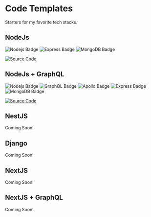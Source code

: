 # Code Templates

Starters for my favorite tech stacks.

## NodeJs
![Nodejs Badge](https://img.shields.io/badge/Node.js-43853D?style=for-the-badge&logo=node.js&logoColor=white)
![Express Badge](https://img.shields.io/badge/Express.js-000000?style=for-the-badge&logo=express&logoColor=white)
![MongoDB Badge](https://img.shields.io/badge/MongoDB-4EA94B?style=for-the-badge&logo=mongodb&logoColor=white)

[![Source Code](https://img.shields.io/badge/Source%20Code-000000?style=for-the-badge&logo=github&logoColor=white)](https://github.com/toluolatubosun/nodejs-boilertemplate)

## NodeJs + GraphQL
![Nodejs Badge](https://img.shields.io/badge/Node.js-43853D?style=for-the-badge&logo=node.js&logoColor=white)
![GraphQL Badge](https://img.shields.io/badge/GraphQL-E10098?style=for-the-badge&logo=graphql&logoColor=white)
![Apollo Badge](https://img.shields.io/badge/Apollo-311C87?style=for-the-badge&logo=apollo-graphql)
![Express Badge](https://img.shields.io/badge/Express.js-000000?style=for-the-badge&logo=express&logoColor=white)
![MongoDB Badge](https://img.shields.io/badge/MongoDB-4EA94B?style=for-the-badge&logo=mongodb&logoColor=white)

[![Source Code](https://img.shields.io/badge/Source%20Code-000000?style=for-the-badge&logo=github&logoColor=white)](https://github.com/toluolatubosun/nodejs-graphql-boilertemplate)

## NestJS
Coming Soon!

## Django
Coming Soon!

## NextJS
Coming Soon!

## NextJS + GraphQL
Coming Soon!
